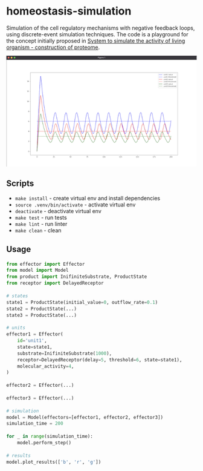 # homeostasis-simulation

Simulation of the cell regulatory mechanisms with negative feedback loops, using discrete-event simulation techniques. The code is a playground for the concept initially proposed in [System to simulate the activity of living organism - construction of proteome](https://www.sciencedirect.com/science/article/abs/pii/S1877750320304968).

![Screenshot](docs/result_3_units.png)

## Scripts

- `make install` - create virtual env and install dependencies
- `source .venv/bin/activate` - activate virtual env
- `deactivate` - deactivate virtual env
- `make test` - run tests
- `make lint` - run linter
- `make clean` - clean

## Usage

```python
from effector import Effector
from model import Model
from product import InifiniteSubstrate, ProductState
from receptor import DelayedReceptor

# states
state1 = ProductState(initial_value=0, outflow_rate=0.1)
state2 = ProductState(...)
state3 = ProductState(...)

# units
effector1 = Effector(
    id='unit1',
    state=state1,
    substrate=InifiniteSubstrate(1000),
    receptor=DelayedReceptor(delay=5, threshold=6, state=state1),
    molecular_activity=4,
)

effector2 = Effector(...)

effector3 = Effector(...)

# simulation
model = Model(effectors=[effector1, effector2, effector3])
simulation_time = 200

for _ in range(simulation_time):
    model.perform_step()

# results
model.plot_results(['b', 'r', 'g'])
```
